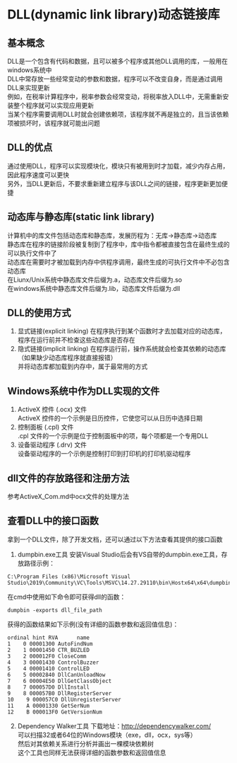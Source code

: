# DLL(dynamic link library)动态链接库

## 基本概念
DLL是一个包含有代码和数据，且可以被多个程序或其他DLL调用的库，一般用在windows系统中  
DLL中常存放一些经常变动的参数和数据，程序可以不改变自身，而是通过调用DLL来实现更新  
例如，在税率计算程序中，税率参数会经常变动，将税率放入DLL中，无需重新安装整个程序就可以实现应用更新  
当某个程序需要调用DLL时就会创建依赖项，该程序就不再是独立的，且当该依赖项被损坏时，该程序就可能出问题  


## DLL的优点
通过使用DLL，程序可以实现模块化，模块只有被用到时才加载，减少内存占用，因此程序速度可以更快  
另外，当DLL更新后，不要求重新建立程序与该DLL之间的链接，程序更新更加便捷  


## 动态库与静态库(static link library)
计算机中的库文件包括动态库和静态库，发展历程为：无库->静态库->动态库  
静态库在程序的链接阶段被复制到了程序中，库中指令都被直接包含在最终生成的可以执行文件中了  
动态库在需要时才被加载到内存中供程序调用，最终生成的可执行文件中不必包含动态库  
在Liunx/Unix系统中静态库文件后缀为.a，动态库文件后缀为.so  
在windows系统中静态库文件后缀为.lib，动态库文件后缀为.dll  


## DLL的使用方式
1. 显式链接(explicit linking)
在程序执行到某个函数时才去加载对应的动态库，程序在运行前并不检查这些动态库是否存在  
2. 隐式链接(implicit linking)
在程序运行前，操作系统就会检查其依赖的动态库（如果缺少动态库程序就直接报错）  
并将动态库都加载到内存中，属于最常用的方式  


## Windows系统中作为DLL实现的文件
1. ActiveX 控件 (.ocx) 文件  
ActiveX 控件的一个示例是日历控件，它使您可以从日历中选择日期  
2. 控制面板 (.cpl) 文件  
.cpl 文件的一个示例是位于控制面板中的项，每个项都是一个专用DLL  
3. 设备驱动程序 (.drv) 文件  
设备驱动程序的一个示例是控制打印到打印机的打印机驱动程序  


## dll文件的存放路径和注册方法
参考ActiveX_Com.md中ocx文件的处理方法  


## 查看DLL中的接口函数
拿到一个DLL文件，除了开发文档，还可以通过以下方法查看其提供的接口函数  
1. dumpbin.exe工具
安装Visual Studio后会有VS自带的dumpbin.exe工具，存放路径示例：  
```
C:\Program Files (x86)\Microsoft Visual Studio\2019\Community\VC\Tools\MSVC\14.27.29110\bin\Hostx64\x64\dumpbin.exe
```
在cmd中使用如下命令即可获得dll的函数：  
```
dumpbin -exports dll_file_path
```
获得的函数结果如下示例(没有详细的函数参数和返回值信息)：  
```
ordinal hint RVA      name
1    0 00001300 AutoFindNum
2    1 00001450 CTR_BUZLED
3    2 000012F0 CloseComm
4    3 00001430 ControlBuzzer
5    4 00001410 ControlLED
6    5 00002840 DllCanUnloadNow
7    6 00004E50 DllGetClassObject
8    7 000057D0 DllInstall
9    8 000057B0 DllRegisterServer
10    9 000057C0 DllUnregisterServer
11    A 00001330 GetSerNum
12    B 000013F0 GetVersionNum
```
2. Dependency Walker工具
下载地址：http://dependencywalker.com/  
可以扫描32或者64位的Windows模块（exe，dll，ocx，sys等）  
然后对其依赖关系进行分析并画出一棵模块依赖树  
这个工具也同样无法获得详细的函数参数和返回值信息  
